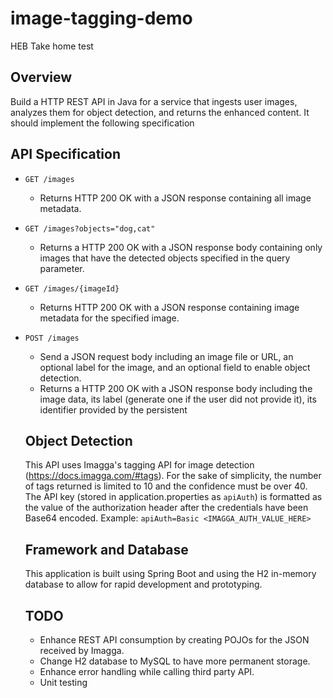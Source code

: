 # image-tagging-demo
HEB Take home test

## Overview ##
Build a HTTP REST API in Java for a service that ingests user images,
analyzes them for object detection, and returns the enhanced content. It should implement the
following specification

## API Specification ##
* `GET /images`
  * Returns HTTP 200 OK with a JSON response containing all image metadata.
* `GET /images?objects="dog,cat"`
  * Returns a HTTP 200 OK with a JSON response body containing only images that have the detected objects specified in the query parameter.
* `GET /images/{imageId}`
  * Returns HTTP 200 OK with a JSON response containing image metadata for the specified image.
* `POST /images`
  * Send a JSON request body including an image file or URL, an optional label for the image, and an optional field to enable object detection.
  * Returns a HTTP 200 OK with a JSON response body including the image data, its label (generate one if the user did not provide it), its identifier provided by the persistent
  
  ## Object Detection ##
  This API uses Imagga's tagging API for image detection (https://docs.imagga.com/#tags). For the sake of simplicity, the number of tags returned is limited to 10 and the confidence must be over 40.
  The API key (stored in application.properties as `apiAuth`) is formatted as the value of the authorization header after the credentials have been Base64 encoded.
  Example: `apiAuth=Basic <IMAGGA_AUTH_VALUE_HERE>`
  
  ## Framework and Database ##
  This application is built using Spring Boot and using the H2 in-memory database to allow for rapid development and prototyping.
  
  ## TODO ##
  * Enhance REST API consumption by creating POJOs for the JSON received by Imagga.
  * Change H2 database to MySQL to have more permanent storage.
  * Enhance error handling while calling third party API.
  * Unit testing
